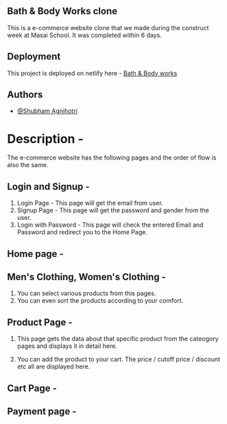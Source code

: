 
## Bath & Body Works clone

This is a e-commerce website clone that we made during the construct week at Masai School. It was completed within 6 days.

## Deployment

This project is deployed on netlify here - [Bath & Body works](https://beautiful-cat-23c58b.netlify.app/)

## Authors

- [@Shubham Agnihotri](https://github.com/theagni0070)


# Description -

The e-commerce website has the following pages and the order of flow is also the same.

## Login and Signup -
1. Login Page - This page will get the email from user.
2. Signup Page - This page will get the password and gender from the user.
3. Login with Password - This page will check the entered Email and Password and redirect you to the Home Page.

## Home page -



## Men's Clothing, Women's Clothing - 
1. You can select various products from this pages.
2. You can even sort the products according to your comfort.

## Product Page - 

1. This page gets the data about that specific product from the cateogory pages and displays it in detail here. 

3. You can add the product to your cart. The price / cutoff price / discount etc all are displayed here.

## Cart Page - 



## Payment page - 

